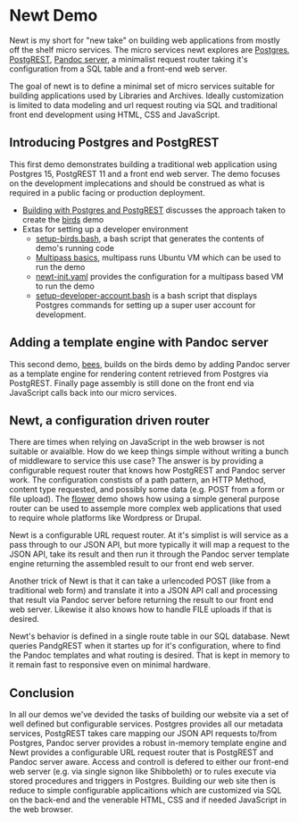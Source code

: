 
# Newt Demo

Newt is my short for "new take" on building web applications from mostly off the shelf micro services. The micro services newt explores are [Postgres](https://postgresql.org), [PostgREST](https://postgrest.org), [Pandoc server](https://pandoc.org), a minimalist request router taking it's configuration from a SQL table and a front-end web server.

The goal of newt is to define a minimal set of micro services suitable for building applications used by Libraries and Archives. Ideally customization is limited to data modeling and url request routing via SQL and traditional front end development using HTML, CSS and JavaScript.


## Introducing Postgres and PostgREST

This first demo demonstrates building a traditional web application using
Postgres 15, PostgREST 11 and a front end web server. The demo focuses
on the development implecations and should be construed as what is
required in a public facing or production deployment.

- [Building with Postgres and PostgREST](building-with-postgres-postgrest.md) discusses the approach taken to create the [birds](birds/) demo
- Extas for setting up a developer environment
    - [setup-birds.bash](setup-birds.bash), a bash script that generates the contents of demo's running code
    - [Multipass basics](multipass-basics.md), multipass runs Ubuntu VM which can be used to run the demo
    - [newt-init.yaml](newst-init.yaml) provides the configuration for a multipass based VM to run the demo
    - [setup-developer-account.bash](setup-developer-account.bash) is a bash script that displays Postgres commands for setting up a super user account for development.

## Adding a template engine with Pandoc server

This second demo, [bees](bees/), builds on the birds demo by adding Pandoc server as a template engine for rendering content retrieved from Postgres via PostgREST. Finally page assembly is still done on the front end via JavaScript calls back into our micro services.

## Newt, a configuration driven router

There are times when relying on JavaScript in the web browser is not suitable or avaialble. How do we keep things simple without writing a bunch of middleware to service this use case?  The answer is by providing a configurable request router that knows how PostgREST and Pandoc server work. The configuration constists of a path pattern, an HTTP Method, content type requested, and possibly some data (e.g. POST from a form or file upload).  The [flower](flower/) demo shows how using a simple general purpose router can be used to assemple more complex web applications that used to require whole platforms like Wordpress or Drupal.

Newt is a configurable URL request router. At it's simplist is will service as a pass through to our JSON API, but more typically it will map a request to the JSON API, take its result and then run it through the Pandoc server template engine returning the assembled result to our front end web server.

Another trick of Newt is that it can take a urlencoded POST (like from a traditional web form) and translate it into a JSON API call and processing that result via Pandoc server before returning the result to our front end web server. Likewise it also knows how to handle FILE uploads if that is desired.

Newt's behavior is defined in a single route table in our SQL database. Newt queries PandgREST when it startes up for it's configuration, where to find the Pandoc templates and what routing is desired.  That is kept in memory to it remain fast to responsive even on minimal hardware. 

## Conclusion

In all our demos we've devided the tasks of building our website via a set of well defined but configurable services. Postgres provides all our metadata services, PostgREST takes care mapping our JSON API requests to/from Postgres, Pandoc server provides a robust in-memory template engine and Newt provides a configurable URL request router that is PostgREST and Pandoc server aware. Access and controll is defered to either our front-end web server (e.g. via single signon like Shibboleth) or to rules execute via stored procedures and triggers in Postgres.  Building our web site then is reduce to simple configurable applicaitions which are customized via SQL on the back-end and the venerable HTML, CSS and if needed JavaScript in the web browser.






